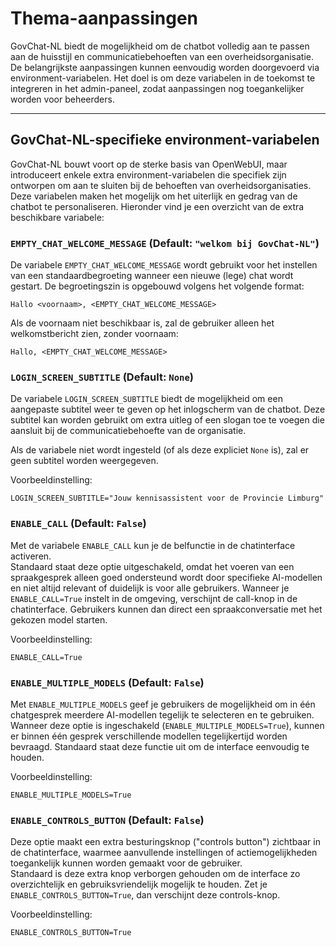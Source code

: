 # Thema-aanpassingen

GovChat-NL biedt de mogelijkheid om de chatbot volledig aan te passen aan de huisstijl en communicatiebehoeften van een overheidsorganisatie. De belangrijkste aanpassingen kunnen eenvoudig worden doorgevoerd via environment-variabelen. Het doel is om deze variabelen in de toekomst te integreren in het admin-paneel, zodat aanpassingen nog toegankelijker worden voor beheerders.

---

## GovChat-NL-specifieke environment-variabelen

GovChat-NL bouwt voort op de sterke basis van OpenWebUI, maar introduceert enkele extra environment-variabelen die specifiek zijn ontworpen om aan te sluiten bij de behoeften van overheidsorganisaties. Deze variabelen maken het mogelijk om het uiterlijk en gedrag van de chatbot te personaliseren. Hieronder vind je een overzicht van de extra beschikbare variabele:

### `EMPTY_CHAT_WELCOME_MESSAGE` (Default: `"welkom bij GovChat-NL"`)

De variabele `EMPTY_CHAT_WELCOME_MESSAGE` wordt gebruikt voor het instellen van een standaardbegroeting wanneer een nieuwe (lege) chat wordt gestart. De begroetingszin is opgebouwd volgens het volgende format:

```plaintext
Hallo <voornaam>, <EMPTY_CHAT_WELCOME_MESSAGE>
```

Als de voornaam niet beschikbaar is, zal de gebruiker alleen het welkomstbericht zien, zonder voornaam:

```plaintext
Hallo, <EMPTY_CHAT_WELCOME_MESSAGE>
```

### `LOGIN_SCREEN_SUBTITLE` (Default: `None`)
De variabele `LOGIN_SCREEN_SUBTITLE` biedt de mogelijkheid om een aangepaste subtitel weer te geven op het inlogscherm van de chatbot. Deze subtitel kan worden gebruikt om extra uitleg of een slogan toe te voegen die aansluit bij de communicatiebehoefte van de organisatie. 

Als de variabele niet wordt ingesteld (of als deze expliciet `None` is), zal er geen subtitel worden weergegeven.

Voorbeeldinstelling:
```plaintext
LOGIN_SCREEN_SUBTITLE="Jouw kennisassistent voor de Provincie Limburg"
```

### `ENABLE_CALL` (Default: `False`)
Met de variabele `ENABLE_CALL` kun je de belfunctie in de chatinterface activeren.  
Standaard staat deze optie uitgeschakeld, omdat het voeren van een spraakgesprek alleen goed ondersteund wordt door specifieke AI-modellen en niet altijd relevant of duidelijk is voor alle gebruikers. Wanneer je `ENABLE_CALL=True` instelt in de omgeving, verschijnt de call-knop in de chatinterface. Gebruikers kunnen dan direct een spraakconversatie met het gekozen model starten.

Voorbeeldinstelling:
```plaintext
ENABLE_CALL=True
```

### `ENABLE_MULTIPLE_MODELS` (Default: `False`)
Met `ENABLE_MULTIPLE_MODELS` geef je gebruikers de mogelijkheid om in één chatgesprek meerdere AI-modellen tegelijk te selecteren en te gebruiken.  
Wanneer deze optie is ingeschakeld (`ENABLE_MULTIPLE_MODELS=True`), kunnen er binnen één gesprek verschillende modellen tegelijkertijd worden bevraagd.
Standaard staat deze functie uit om de interface eenvoudig te houden.

Voorbeeldinstelling:
```plaintext
ENABLE_MULTIPLE_MODELS=True
```

### `ENABLE_CONTROLS_BUTTON` (Default: `False`)
Deze optie maakt een extra besturingsknop ("controls button") zichtbaar in de chatinterface, waarmee aanvullende instellingen of actiemogelijkheden toegankelijk kunnen worden gemaakt voor de gebruiker.  
Standaard is deze extra knop verborgen gehouden om de interface zo overzichtelijk en gebruiksvriendelijk mogelijk te houden. Zet je `ENABLE_CONTROLS_BUTTON=True`, dan verschijnt deze controls-knop.

Voorbeeldinstelling:
```plaintext
ENABLE_CONTROLS_BUTTON=True
```